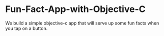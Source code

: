 # Fun-Fact-App-with-Objective-C

We build a simple objective-c app that will serve up some fun facts when you tap on a button. 
